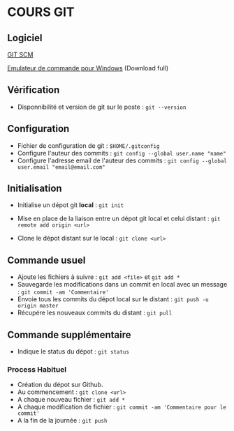 # COURS GIT

## Logiciel

[GIT SCM](https://git-scm.com/)

[Emulateur de commande pour Windows](http://cmder.net/) (Download full)

## Vérification
- Disponnibilité et version de git sur le poste : `git --version`

## Configuration
- Fichier de configuration de git : `$HOME/.gitconfig`
- Configure l'auteur des commits : `git config --global user.name "name"`
- Configure l'adresse email de l'auteur des commits : `git config --global user.email "email@email.com"`

## Initialisation
- Initialise un dépot git __local__ : `git init`
- Mise en place de la liaison entre un dépot git local et celui distant : `git remote add origin <url>`

- Clone le dépot distant sur le local : `git clone <url>`

## Commande usuel
- Ajoute les fichiers à suivre : `git add <file>` et `git add *`
- Sauvegarde les modifications dans un commit en local avec un message : `git commit -am 'Commentaire'`
- Envoie tous les commits du dépot local sur le distant : `git push -u origin master`
- Récupére les nouveaux commits du distant : `git pull`

## Commande supplémentaire
- Indique le status du dépot : `git status`

### Process Habituel
- Création du dépot sur Github.
- Au commencement : `git clone <url>`
- A chaque nouveau fichier : `git add *`
- A chaque modification de fichier : `git commit -am 'Commentaire pour le commit'`
- A la fin de la journée : `git push`



